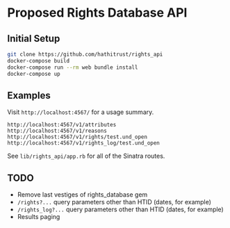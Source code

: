 # Proposed Rights Database API

## Initial Setup
```bash
git clone https://github.com/hathitrust/rights_api
docker-compose build
docker-compose run --rm web bundle install
docker-compose up
```

## Examples

Visit `http://localhost:4567/` for a usage summary.
```
http://localhost:4567/v1/attributes
http://localhost:4567/v1/reasons
http://localhost:4567/v1/rights/test.und_open
http://localhost:4567/v1/rights_log/test.und_open
```
See `lib/rights_api/app.rb` for all of the Sinatra routes.

## TODO
- Remove last vestiges of rights_database gem
- `/rights?...` query parameters other than HTID (dates, for example)
- `/rights_log?...` query parameters other than HTID (dates, for example)
- Results paging

